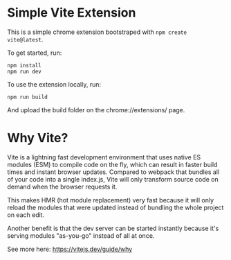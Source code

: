 # Simple Vite Extension
This is a simple chrome extension bootstraped with `npm create vite@latest`.

To get started, run:
```
npm install
npm run dev
```

To use the extension locally, run:
```
npm run build
```

And upload the build folder on the chrome://extensions/ page.

# Why Vite?
Vite is a lightning fast development environment that uses native ES modules (ESM) to compile code on the fly, which can result in faster build times and instant browser updates. Compared to webpack that bundles all of your code into a single index.js, Vite will only transform source code on demand when the browser requests it.

This makes HMR (hot module replacement) very fast because it will only reload the modules that were updated instead of bundling the whole project on each edit.

Another benefit is that the dev server can be started instantly because it's serving modules "as-you-go" instead of all at once.

See more here: https://vitejs.dev/guide/why
